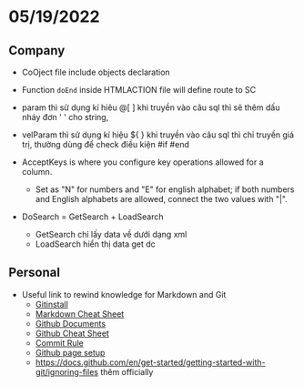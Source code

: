 # 05/19/2022

## Company

- CoOject file include objects declaration

- Function `doEnd` inside HTMLACTION file will define route to SC
- param thì sử dụng kí hiêu @[ ] khi truyền vào câu sql thì sẽ thêm dấu nháy đơn ' ' cho string,
- velParam thì sử dụng kí hiệu ${ } khi truyền vào câu sql thì chỉ truyền giá trị, thường dùng để check điều kiện #if #end
- AcceptKeys is where you configure key operations allowed for a column.
  - Set as "N" for numbers and "E" for english alphabet; if both numbers and English alphabets are allowed, connect the two values with "|".
- DoSearch = GetSearch + LoadSearch
  - GetSearch chỉ lấy data về dưới dạng xml
  - LoadSearch hiển thị data get dc

## Personal

- Useful link to rewind knowledge for Markdown and Git
  - [Gitinstall](https://git-scm.com/download/win)
  - [Markdown Cheat Sheet](https://www.markdownguide.org/cheat-sheet/)
  - [Github Documents](https://docs.github.com/en)
  - [Github Cheat Sheet](https://education.github.com/git-cheat-sheet-education.pdf)
  - [Commit Rule](https://cbea.ms/git-commit/)
  - [Github page setup](https://pages.github.com/)
  - <https://docs.github.com/en/get-started/getting-started-with-git/ignoring-files>
thêm officially
